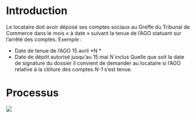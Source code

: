 <!-- TITLE: Depot -->
<!-- SUBTITLE: Le locataire doit avoir déposé ses comptes sociaux au Greffe du Tribunal de Commerce dans le mois « à date » suivant la tenue de l’AGO statuant sur l’arrêté des comptes. -->

# Introduction
Le locataire doit avoir déposé ses comptes sociaux au Greffe du Tribunal de Commerce dans le mois « à date » suivant la tenue de l’AGO statuant sur l’arrêté des comptes.
 Exemple : 
* Date de tenue de l’AGO 15 avril *N *
* Date de dépôt autorisé jusqu’au 15 mai *N* inclus
Quelle que soit la date de signature du dossier il convient de demander au locataire si l’AGO relative à la clôture des comptes *N-1* s’est tenue.

# Processus
![](depot.png)
